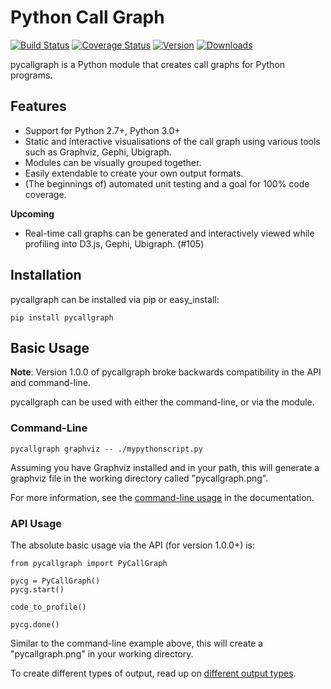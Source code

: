 # Python Call Graph

[![Build Status](https://travis-ci.org/gak/pycallgraph.png)](https://travis-ci.org/gak/pycallgraph) [![Coverage Status](https://coveralls.io/repos/gak/pycallgraph/badge.png?branch=develop)](https://coveralls.io/r/gak/pycallgraph?branch=develop) [![Version](https://pypip.in/v/pycallgraph/badge.png)](https://crate.io/package/pycallgraph) [![Downloads](https://pypip.in/d/pycallgraph/badge.png)](https://crate.io/package/pycallgraph)

pycallgraph is a Python module that creates call graphs for Python programs.

## Features

* Support for Python 2.7+, Python 3.0+
* Static and interactive visualisations of the call graph using various tools such as Graphviz, Gephi, Ubigraph.
* Modules can be visually grouped together.
* Easily extendable to create your own output formats.
* (The beginnings of) automated unit testing and a goal for 100% code coverage.

**Upcoming**

* Real-time call graphs can be generated and interactively viewed while profiling into D3.js, Gephi, Ubigraph. (#105)

## Installation

pycallgraph can be installed via pip or easy_install:

    pip install pycallgraph

## Basic Usage

**Note**: Version 1.0.0 of pycallgraph broke backwards compatibility in the API and command-line.

pycallgraph can be used with either the command-line, or via the module.

### Command-Line

    pycallgraph graphviz -- ./mypythonscript.py

Assuming you have Graphviz installed and in your path, this will generate a graphviz file in the working directory called "pycallgraph.png".

For more information, see the [command-line usage](https://pycallgraph.readthedocs.org/) in the documentation.

### API Usage

The absolute basic usage via the API (for version 1.0.0+) is:

    from pycallgraph import PyCallGraph

    pycg = PyCallGraph()
    pycg.start()

    code_to_profile()

    pycg.done()

Similar to the command-line example above, this will create a "pycallgraph.png" in your working directory.

To create different types of output, read up on [different output types](https://pycallgraph.readthedocs.org/).
